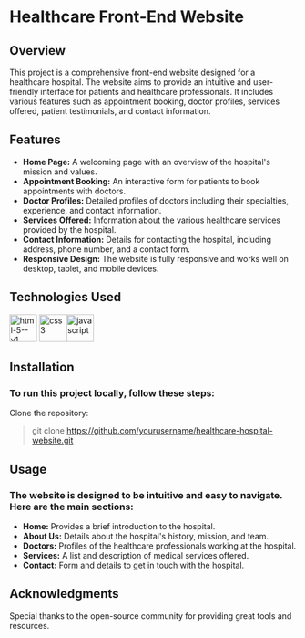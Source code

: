 # Healthcare Front-End Website
## Overview
This project is a comprehensive front-end website designed for a healthcare hospital. The website aims to provide an intuitive and user-friendly interface for patients and healthcare professionals. It includes various features such as appointment booking, doctor profiles, services offered, patient testimonials, and contact information.

## Features
- **Home Page:** A welcoming page with an overview of the hospital's mission and values.
- **Appointment Booking:** An interactive form for patients to book appointments with doctors.
- **Doctor Profiles:** Detailed profiles of doctors including their specialties, experience, and contact information.
- **Services Offered:** Information about the various healthcare services provided by the hospital.
- **Contact Information:** Details for contacting the hospital, including address, phone number, and a contact form.
- **Responsive Design:** The website is fully responsive and works well on desktop, tablet, and mobile devices.

## Technologies Used
<img width="48" height="48" src="https://img.icons8.com/color/48/html-5--v1.png" alt="html-5--v1"/> <img width="48" height="48" src="https://img.icons8.com/color/48/css3.png" alt="css3"/><img width="48" height="48" src="https://img.icons8.com/fluency/48/javascript.png" alt="javascript"/>

## Installation
### To run this project locally, follow these steps:

Clone the repository:
> git clone https://github.com/yourusername/healthcare-hospital-website.git

## Usage
### The website is designed to be intuitive and easy to navigate. Here are the main sections:

- **Home:** Provides a brief introduction to the hospital.
- **About Us:** Details about the hospital's history, mission, and team.
- **Doctors:** Profiles of the healthcare professionals working at the hospital.
- **Services:** A list and description of medical services offered.
- **Contact:** Form and details to get in touch with the hospital.

## Acknowledgments
Special thanks to the open-source community for providing great tools and resources.

